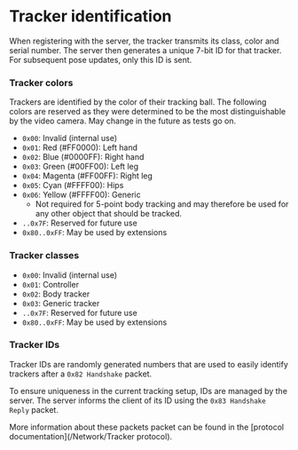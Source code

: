 # Tracker identification

When registering with the server, the tracker transmits its class, color and serial number. The server then generates a unique 7-bit ID for that tracker. For subsequent pose updates, only this ID is sent.

### Tracker colors

Trackers are identified by the color of their tracking ball. The following colors are reserved as they were determined to be the most distinguishable by the video camera. May change in the future as tests go on.

- `0x00`: Invalid (internal use)
- `0x01`: Red (#FF0000): Left hand
- `0x02`: Blue (#0000FF): Right hand
- `0x03`: Green (#00FF00): Left leg
- `0x04`: Magenta (#FF00FF): Right leg
- `0x05`: Cyan (#FFFF00): Hips
- `0x06`: Yellow (#FFFF00): Generic
  - Not required for 5-point body tracking and may therefore be used for any other object that should be tracked.
- `..0x7F`: Reserved for future use
- `0x80..0xFF`: May be used by extensions

### Tracker classes

- `0x00`: Invalid (internal use)
- `0x01`: Controller
- `0x02`: Body tracker
- `0x03`: Generic tracker
- `..0x7F`: Reserved for future use
- `0x80..0xFF`: May be used by extensions

### Tracker IDs

Tracker IDs are randomly generated numbers that are used to easily identify trackers after a `0x82 Handshake` packet. 

To ensure uniqueness in the current tracking setup, IDs are managed by the server. The server informs the client of its ID using the `0x83 Handshake Reply` packet.

More information about these packets packet can be found in the [protocol documentation](/Network/Tracker protocol).